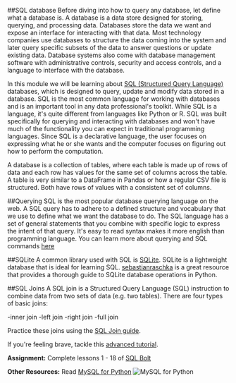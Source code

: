 ##SQL database
Before diving into how to query any database, let define what a database is. A database is a data store designed for storing, querying, and processing data. Databases store the data we want and expose an interface for interacting with that data. Most technology companies use databases to structure the data coming into the system and later query specific subsets of the data to answer questions or update existing data. Database systems also come with database management software with administrative controls, security and access controls, and a language to interface with the database.

In this module we will be learning about [SQL (Structured Query Language)](http://www.mysql.com/) databases, which is designed to query, update and modify data stored in a database. SQL is the most common language for working with databases and is an important tool in any data professional's toolkit. While SQL is a language, it's quite different from languages like Python or R. SQL was built specifically for querying and interacting with databases and won't have much of the functionality you can expect in traditional programming languages. Since SQL is a declarative language, the user focuses on expressing what he or she wants and the computer focuses on figuring out how to perform the computation.

A database is a collection of tables, where each table is made up of rows of data and each row has values for the same set of columns across the table. A table is very similar to a DataFrame in Pandas or how a regular CSV file is structured. Both have rows of values with a consistent set of columns.

##Querying
SQL is the most popular database querying language on the web. A SQL query has to adhere to a defined structure and vocabulary that we use to define what we want the database to do. The SQL language has a set of general statements that you combine with specific logic to express the intent of that query. It's easy to read syntax makes it more english than programming language. You can learn more about querying and SQL commands [here](http://blog.hubspot.com/marketing/sql-tutorial-introduction)

##SQLite
A common library used with SQL is [SQLite](https://sqlite.org/). SQLite is a lightweight database that is ideal for learning SQL. [sebastianraschka](http://sebastianraschka.com/Articles/2014_sqlite_in_python_tutorial.html) is a great resource that provides a thorough guide to SQLite database operations in Python.

##SQL Joins
A SQL join is a Structured Query Language (SQL) instruction to combine data from two sets of data (e.g. two tables). There are four types of basic joins:

-inner join
-left join
-right join
-full join

Practice these joins using the [SQL Join guide](http://www.sql-join.com/sql-join-types).

If you're feeling brave, tackle this [advanced tutorial](http://www.sqlcourse2.com/joins.html).



**Assignment:** Complete lessons 1 - 18 of [SQL Bolt](https://sqlbolt.com/)

**Other Resources:** Read [MySQL for Python](https://www.packtpub.com/big-data-and-business-intelligence/mysql-python)
![MySQL for Python]("images/sql_book.jpg")
